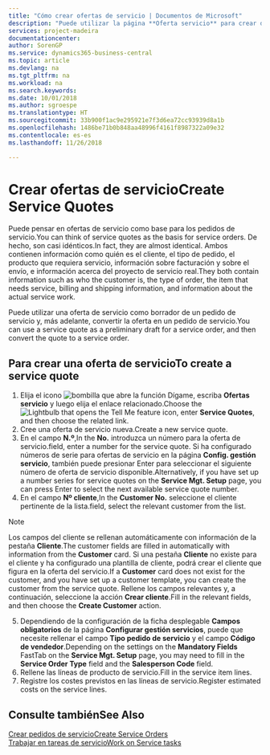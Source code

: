 ```yaml
---
title: "Cómo crear ofertas de servicio | Documentos de Microsoft"
description: "Puede utilizar la página **Oferta servicio** para crear documentos en los que se introduce información acerca de un servicio, como reparación y mantenimiento, de productos de servicio a solicitud del cliente. Puede utilizar una oferta de servicio como borrador de un pedido de servicio y, más adelante, convertir la oferta en un pedido de servicio."
services: project-madeira
documentationcenter: 
author: SorenGP
ms.service: dynamics365-business-central
ms.topic: article
ms.devlang: na
ms.tgt_pltfrm: na
ms.workload: na
ms.search.keywords: 
ms.date: 10/01/2018
ms.author: sgroespe
ms.translationtype: HT
ms.sourcegitcommit: 33b900f1ac9e295921e7f3d6ea72cc93939d8a1b
ms.openlocfilehash: 1486be71b0b848aa48996f4161f8987322a09e32
ms.contentlocale: es-es
ms.lasthandoff: 11/26/2018

---
```

# <a name="create-service-quotes"></a><span data-ttu-id="6ec60-104">Crear ofertas de servicio</span><span class="sxs-lookup"><span data-stu-id="6ec60-104">Create Service Quotes</span></span>
<span data-ttu-id="6ec60-105">Puede pensar en ofertas de servicio como base para los pedidos de servicio.</span><span class="sxs-lookup"><span data-stu-id="6ec60-105">You can think of service quotes as the basis for service orders.</span></span> <span data-ttu-id="6ec60-106">De hecho, son casi idénticos.</span><span class="sxs-lookup"><span data-stu-id="6ec60-106">In fact, they are almost identical.</span></span> <span data-ttu-id="6ec60-107">Ambos contienen información como quién es el cliente, el tipo de pedido, el producto que requiera servicio, información sobre facturación y sobre el envío, e información acerca del proyecto de servicio real.</span><span class="sxs-lookup"><span data-stu-id="6ec60-107">They both contain information such as who the customer is, the type of order, the item that needs service, billing and shipping information, and information about the actual service work.</span></span>
 
<span data-ttu-id="6ec60-108">Puede utilizar una oferta de servicio como borrador de un pedido de servicio y, más adelante, convertir la oferta en un pedido de servicio.</span><span class="sxs-lookup"><span data-stu-id="6ec60-108">You can use a service quote as a preliminary draft for a service order, and then convert the quote to a service order.</span></span>  
  
## <a name="to-create-a-service-quote"></a><span data-ttu-id="6ec60-109">Para crear una oferta de servicio</span><span class="sxs-lookup"><span data-stu-id="6ec60-109">To create a service quote</span></span>  
1. <span data-ttu-id="6ec60-110">Elija el icono ![bombilla que abre la función Dígame](media/ui-search/search_small.png "Dígame que desea hacer"), escriba **Ofertas servicio** y luego elija el enlace relacionado.</span><span class="sxs-lookup"><span data-stu-id="6ec60-110">Choose the ![Lightbulb that opens the Tell Me feature](media/ui-search/search_small.png "Tell me what you want to do") icon, enter **Service Quotes**, and then choose the related link.</span></span>  
2. <span data-ttu-id="6ec60-111">Cree una oferta de servicio nueva.</span><span class="sxs-lookup"><span data-stu-id="6ec60-111">Create a new service quote.</span></span>  
3. <span data-ttu-id="6ec60-112">En el campo **N.º**,</span><span class="sxs-lookup"><span data-stu-id="6ec60-112">In the **No.**</span></span> <span data-ttu-id="6ec60-113">introduzca un número para la oferta de servicio.</span><span class="sxs-lookup"><span data-stu-id="6ec60-113">field, enter a number for the service quote.</span></span> <span data-ttu-id="6ec60-114">Si ha configurado números de serie para ofertas de servicio en la página **Config. gestión servicio**, también puede presionar Enter para seleccionar el siguiente número de oferta de servicio disponible.</span><span class="sxs-lookup"><span data-stu-id="6ec60-114">Alternatively, if you have set up a number series for service quotes on the **Service Mgt. Setup** page, you can press Enter to select the next available service quote number.</span></span>  
4. <span data-ttu-id="6ec60-115">En el campo **Nº cliente**,</span><span class="sxs-lookup"><span data-stu-id="6ec60-115">In the **Customer No.**</span></span>  <span data-ttu-id="6ec60-116">seleccione el cliente pertinente de la lista.</span><span class="sxs-lookup"><span data-stu-id="6ec60-116">field, select the relevant customer from the list.</span></span>  

  > [!Note]  
  >  <span data-ttu-id="6ec60-117">Los campos del cliente se rellenan automáticamente con información de la pestaña **Cliente**.</span><span class="sxs-lookup"><span data-stu-id="6ec60-117">The customer fields are filled in automatically with information from the **Customer** card.</span></span> <span data-ttu-id="6ec60-118">Si una pestaña **Cliente** no existe para el cliente y ha configurado una plantilla de cliente, podrá crear el cliente que figura en la oferta del servicio.</span><span class="sxs-lookup"><span data-stu-id="6ec60-118">If a **Customer** card does not exist for the customer, and you have set up a customer template, you can create the customer from the service quote.</span></span> <span data-ttu-id="6ec60-119">Rellene los campos relevantes y, a continuación, seleccione la acción **Crear cliente**.</span><span class="sxs-lookup"><span data-stu-id="6ec60-119">Fill in the relevant fields, and then choose the **Create Customer** action.</span></span>  
  
5. <span data-ttu-id="6ec60-120">Dependiendo de la configuración de la ficha desplegable **Campos obligatorios** de la página **Configurar gestión servicios**, puede que necesite rellenar el campo **Tipo pedido de servicio** y el campo **Código de vendedor**.</span><span class="sxs-lookup"><span data-stu-id="6ec60-120">Depending on the settings on the **Mandatory Fields** FastTab on the **Service Mgt. Setup** page, you may need to fill in the **Service Order Type** field and the **Salesperson Code** field.</span></span>  
6. <span data-ttu-id="6ec60-121">Rellene las líneas de producto de servicio.</span><span class="sxs-lookup"><span data-stu-id="6ec60-121">Fill in the service item lines.</span></span>  
7. <span data-ttu-id="6ec60-122">Registre los costes previstos en las líneas de servicio.</span><span class="sxs-lookup"><span data-stu-id="6ec60-122">Register estimated costs on the service lines.</span></span>  
  
## <a name="see-also"></a><span data-ttu-id="6ec60-123">Consulte también</span><span class="sxs-lookup"><span data-stu-id="6ec60-123">See Also</span></span>  
[<span data-ttu-id="6ec60-124">Crear pedidos de servicio</span><span class="sxs-lookup"><span data-stu-id="6ec60-124">Create Service Orders</span></span>](service-how-to-create-service-orders.md)  
[<span data-ttu-id="6ec60-125">Trabajar en tareas de servicio</span><span class="sxs-lookup"><span data-stu-id="6ec60-125">Work on Service tasks</span></span>](service-how-to-work-on-service-tasks.md)  

 
